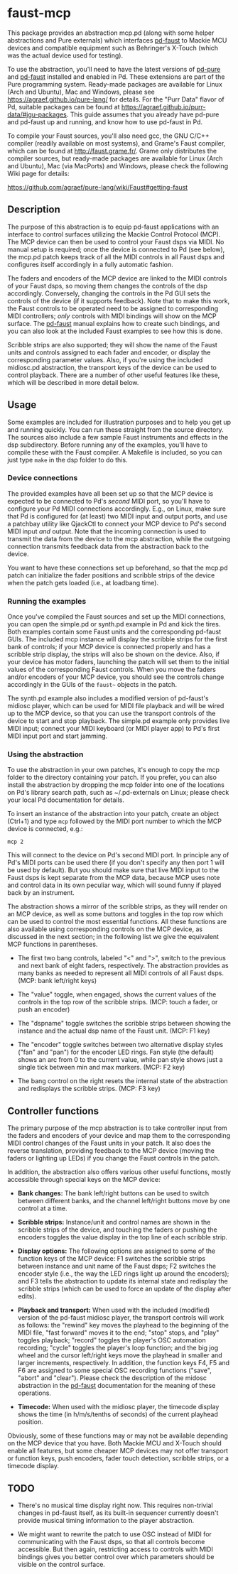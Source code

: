 
# faust-mcp

This package provides an abstraction mcp.pd (along with some helper abstractions and Pure externals) which interfaces [pd-faust][] to Mackie MCU devices and compatible equipment such as Behringer's X-Touch (which was the actual device used for testing).

To use the abstraction, you'll need to have the latest versions of [pd-pure][] and [pd-faust][] installed and enabled in Pd. These extensions are part of the Pure programming system. Ready-made packages are available for Linux (Arch and Ubuntu), Mac and Windows, please see https://agraef.github.io/pure-lang/ for details. For the "Purr Data" flavor of Pd, suitable packages can be found at https://agraef.github.io/purr-data/#jgu-packages. This guide assumes that you already have pd-pure and pd-faust up and running, and know how to use pd-faust in Pd.

[pd-faust]: https://agraef.github.io/pure-docs/pd-faust.html
[pd-pure]: https://agraef.github.io/pure-docs/pd-pure.html

To compile your Faust sources, you'll also need gcc, the GNU C/C++ compiler (readily available on most systems), and Grame's Faust compiler, which can be found at http://faust.grame.fr/. Grame only distributes the compiler sources, but ready-made packages are available for Linux (Arch and Ubuntu), Mac (via MacPorts) and Windows, please check the following Wiki page for details:

https://github.com/agraef/pure-lang/wiki/Faust#getting-faust

## Description

The purpose of this abstraction is to equip pd-faust applications with an interface to control surfaces utilizing the Mackie Control Protocol (MCP). The MCP device can then be used to control your Faust dsps via MIDI. No manual setup is required; once the device is connected to Pd (see below), the mcp.pd patch keeps track of all the MIDI controls in all Faust dsps and configures itself accordingly in a fully automatic fashion.

The faders and encoders of the MCP device are linked to the MIDI controls of your Faust dsps, so moving them changes the controls of the dsp accordingly. Conversely, changing the controls in the Pd GUI sets the controls of the device (if it supports feedback). Note that to make this work, the Faust controls to be operated need to be assigned to corresponding MIDI controllers; *only* controls with MIDI bindings will show on the MCP surface. The [pd-faust][] manual explains how to create such bindings, and you can also look at the included Faust examples to see how this is done.

Scribble strips are also supported; they will show the name of the Faust units and controls assigned to each fader and encoder, or display the corresponding parameter values. Also, if you're using the included midiosc.pd abstraction, the transport keys of the device can be used to control playback. There are a number of other useful features like these, which will be described in more detail below.

## Usage

Some examples are included for illustration purposes and to help you get up and running quickly. You can run these straight from the source directory. The sources also include a few sample Faust instruments and effects in the dsp subdirectory. Before running any of the examples, you'll have to compile these with the Faust compiler. A Makefile is included, so you can just type `make` in the dsp folder to do this.

### Device connections

The provided examples have all been set up so that the MCP device is expected to be connected to Pd's *second* MIDI port, so you'll have to configure your Pd MIDI connections accordingly. E.g., on Linux, make sure that Pd is configured for (at least) two MIDI input and output ports, and use a patchbay utility like QjackCtl to connect your MCP device to Pd's second MIDI input *and* output. Note that the incoming connection is used to transmit the data from the device to the mcp abstraction, while the outgoing connection transmits feedback data from the abstraction back to the device.

You want to have these connections set up beforehand, so that the mcp.pd patch can initialize the fader positions and scribble strips of the device when the patch gets loaded (i.e., at loadbang time).

### Running the examples

Once you've compiled the Faust sources and set up the MIDI connections, you can open the simple.pd or synth.pd example in Pd and kick the tires. Both examples contain some Faust units and the corresponding pd-faust GUIs. The included mcp instance will display the scribble strips for the first bank of controls; if your MCP device is connected properly and has a scribble strip display, the strips will also be shown on the device. Also, if your device has motor faders, launching the patch will set them to the initial values of the corresponding Faust controls. When you move the faders and/or encoders of your MCP device, you should see the controls change accordingly in the GUIs of the `faust~` objects in the patch.

The synth.pd example also includes a modified version of pd-faust's midiosc player, which can be used for MIDI file playback and will be wired up to the MCP device, so that you can use the transport controls of the device to start and stop playback. The simple.pd example only provides live MIDI input; connect your MIDI keyboard (or MIDI player app) to Pd's first MIDI input port and start jamming.

### Using the abstraction

To use the abstraction in your own patches, it's enough to copy the mcp folder to the directory containing your patch. If you prefer, you can also install the abstraction by dropping the mcp folder into one of the locations on Pd's library search path, such as ~/.pd-externals on Linux; please check your local Pd documentation for details.

To insert an instance of the abstraction into your patch, create an object (Ctrl+1) and type `mcp` followed by the MIDI port number to which the MCP device is connected, e.g.:

    mcp 2

This will connect to the device on Pd's second MIDI port. In principle any of Pd's MIDI ports can be used there (if you don't specify any then port 1 will be used by default). But you should make sure that live MIDI input to the Faust dsps is kept separate from the MCP data, because MCP uses note and control data in its own peculiar way, which will sound funny if played back by an instrument.

The abstraction shows a mirror of the scribble strips, as they will render on an MCP device, as well as some buttons and toggles in the top row which can be used to control the most essential functions. All these functions are also available using corresponding controls on the MCP device, as discussed in the next section; in the following list we give the equivalent MCP functions in parentheses.

- The first two bang controls, labeled "<" and ">", switch to the previous and next bank of eight faders, respectively. The abstraction provides as many banks as needed to represent all MIDI controls of all Faust dsps. (MCP: bank left/right keys)

- The "value" toggle, when engaged, shows the current values of the controls in the top row of the scribble strips. (MCP: touch a fader, or push an encoder)

- The "dspname" toggle switches the scribble strips between showing the instance and the actual dsp name of the Faust unit. (MCP: F1 key)

- The "encoder" toggle switches between two alternative display styles ("fan" and "pan") for the encoder LED rings. Fan style (the default) shows an arc from 0 to the current value, while pan style shows just a single tick between min and max markers. (MCP: F2 key)

- The bang control on the right resets the internal state of the abstraction and redisplays the scribble strips. (MCP: F3 key)

## Controller functions

The primary purpose of the mcp abstraction is to take controller input from the faders and encoders of your device and map them to the corresponding MIDI control changes of the Faust units in your patch. It also does the reverse translation, providing feedback to the MCP device (moving the faders or lighting up LEDs) if you change the Faust controls in the patch.

In addition, the abstraction also offers various other useful functions, mostly accessible through special keys on the MCP device:

- **Bank changes:** The bank left/right buttons can be used to switch between different banks, and the channel left/right buttons move by one control at a time.

- **Scribble strips:** Instance/unit and control names are shown in the scribble strips of the device, and touching the faders or pushing the encoders toggles the value display in the top line of each scribble strip.

- **Display options:** The following options are assigned to some of the function keys of the MCP device: F1 switches the scribble strips between instance and unit name of the Faust dsps; F2 switches the encoder style (i.e., the way the LED rings light up around the encoders); and F3 tells the abstraction to update its internal state and redisplay the scribble strips (which can be used to force an update of the display after edits).

- **Playback and transport:** When used with the included (modified) version of the pd-faust midiosc player, the transport controls will work as follows: the "rewind" key moves the playhead to the beginning of the MIDI file, "fast forward" moves it to the end; "stop" stops, and "play" toggles playback; "record" toggles the player's OSC automation recording; "cycle" toggles the player's loop function; and the big jog wheel and the cursor left/right keys move the playhead in smaller and larger increments, respectively. In addition, the function keys F4, F5 and F6 are assigned to some special OSC recording functions ("save", "abort" and "clear"). Please check the description of the midosc abstraction in the [pd-faust][] documentation for the meaning of these operations.

- **Timecode:** When used with the midiosc player, the timecode display shows the time (in h/m/s/tenths of seconds) of the current playhead position.

Obviously, some of these functions may or may not be available depending on the MCP device that you have. Both Mackie MCU and X-Touch should enable all features, but some cheaper MCP devices may not offer transport or function keys, push encoders, fader touch detection, scribble strips, or a timecode display.

## TODO

- There's no musical time display right now. This requires non-trivial changes in pd-faust itself, as its built-in sequencer currently doesn't provide musical timing information to the player abstraction.

- We might want to rewrite the patch to use OSC instead of MIDI for communicating with the Faust dsps, so that all controls become accessible. But then again, restricting access to controls with MIDI bindings gives you better control over which parameters should be visible on the control surface.
